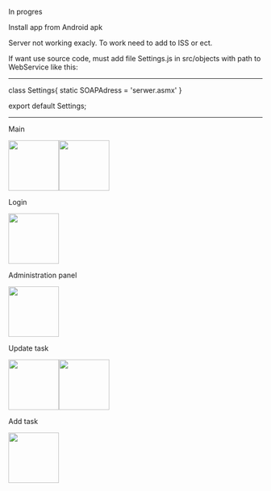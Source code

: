 In progres 


Install app from Android apk 


Server not working exacly. To work need to add to ISS or ect.

If want use source code, must add file Settings.js in src/objects with path to WebService like this:
______________________________________
class Settings{
    static SOAPAdress = 'serwer.asmx'
}

export default Settings;
_______________________________________

Main

<img src="https://user-images.githubusercontent.com/47826375/202868309-54d9a319-cf5e-4820-bb3f-720f82eb5ab3.jpg" width="100"><img src="https://user-images.githubusercontent.com/47826375/202870025-63d24a41-28f3-4d3f-a3b9-3e73ce3912cf.jpg" width="100">

Login 

<img src="https://user-images.githubusercontent.com/47826375/202868312-e45c481c-8593-4d0d-bef1-2d1e8f22f714.jpg" width="100">

Administration panel

<img src="https://user-images.githubusercontent.com/47826375/202868315-23893c01-a98e-43f5-994c-a9d92542becf.jpg" width="100">

Update task 

<img src="https://user-images.githubusercontent.com/47826375/202868316-79d59045-7ab1-414d-b140-01f6ebfc571f.jpg" width="100"><img src="https://user-images.githubusercontent.com/47826375/202868317-c3a039ec-f84e-4fa4-8ee1-7e56547d57a0.jpg" width="100">

Add task 

<img src="https://user-images.githubusercontent.com/47826375/202868319-eddc329d-5636-4c34-ac08-d0946f8c7ee7.jpg" width="100">
